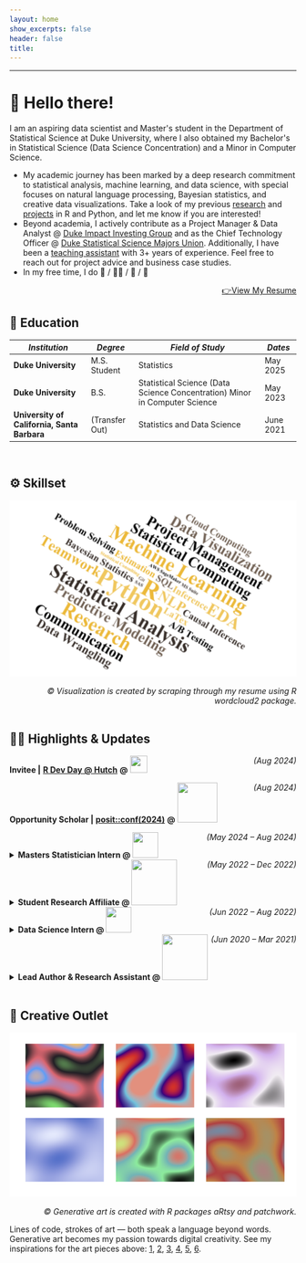 ```yaml
---
layout: home
show_excerpts: false
header: false
title:     
---
```


------------------------------------------------------------------------------

# 👋 Hello there!

I am an aspiring data scientist and Master's student in the Department of  Statistical Science at Duke University, where I also obtained my Bachelor's in Statistical Science (Data Science Concentration) and a Minor in Computer Science. 

- My academic journey has been marked by a deep research commitment to statistical analysis, machine learning, and data science, with special focuses on natural language processing, Bayesian statistics, and creative data visualizations. Take a look of my previous [research](/research) and [projects](/projects) in R and Python, and let me know if you are interested! 
- Beyond academia, I actively contribute as a Project Manager & Data Analyst @ [Duke Impact Investing Group](https://www.linkedin.com/company/diig/) and as the Chief Technology Officer @ [Duke Statistical Science Majors Union](https://dukegroups.com/ssmu/home/). Additionally, I have been a [teaching assistant](/teaching) with 3+ years of experience. Feel free to reach out for project advice and business case studies. 
- In my free time, I do 🥊 / 🚴‍♀️ / 🎹 / 🧁

<div style="text-align: right"> 
    <a href="/docus/Yifan%20(Holly)%20Cui%20Resume.pdf">👉View My Resume</a> 
</div>


## 🏫 Education

|  *Institution*    | *Degree*     | *Field of Study* | *Dates* |
| ----------------- | ------------ | ---------------- | ------- |
| **Duke University** | M.S. Student | Statistics  | May 2025  |
| **Duke University** | B.S. | Statistical Science (Data Science Concentration) Minor in Computer Science | May 2023  |
| **University of California, Santa Barbara** | (Transfer Out) | Statistics and Data Science | June 2021 |

  <br>


## ⚙️ Skillset

![Skillset](/images/skills.png)
<div style="text-align: right"> <i>© Visualization is created by scraping through my resume using R wordcloud2 package.</i> </div>

  <br>


## 👩‍💻  Highlights & Updates

**Invitee \|** [**R Dev Day @ Hutch**](https://contributor.r-project.org/events/) **@** <a href="https://www.r-project.org/foundation/"><img src="https://www.r-project.org/logo/Rlogo.svg" width="30" height="30"/></a>   <span style="float:right;"> <i>(Aug 2024)</i> </span>

**Opportunity Scholar \|** [**posit::conf(2024)**](https://posit.co/conference/) **@** <a href="https://posit.co/"><img src="https://posit.co/wp-content/uploads/2022/10/Posit-logo-h-full-color-RGB-TM.svg" width="70" height="70"/></a>   <span style="float:right;"> <i>(Aug 2024)</i> </span>

<details>
  <summary>
  <b>Masters Statistician Intern @ </b> <a href="https://www.lilly.com/"><img src="https://upload.wikimedia.org/wikipedia/commons/thumb/2/2b/Eli_Lilly_and_Company.svg/64px-Eli_Lilly_and_Company.svg.png" width="45" height="45"/></a>  <span style="float:right;"> <i>(May 2024 – Aug 2024)</i> </span>
  </summary>
  <i>Diabetes Common Safety Tables, Figures, Lists (TFLs) Automation</i>
  <ul>
  <li>Developed and launched a Shiny app to automate the creation, execution, and review of common safety TFLs, integrating R and SAS code with output formatting, progress tracking, and error reporting through front-end UI design and back-end cloud system engineering; consolidated 30+ common safety TFLs from 300+ listings across 5+ Diabetes study by building a flexible internal TAFFY template project; reimagined the clinical reporting pipeline with enhanced efficiency and consistency</li>
  <li>Orchestrated regular meetings with senior leadership; pitched the app to 600+ global employees; achieved successful implementations in Diabetes, with ongoing rollouts to Neuroscience and other therapeutic areas</li>
  </ul>
</details>

<details>
  <summary> 
    <b>Student Research Affiliate @ </b> <a href="https://aihealth.duke.edu/"><img src="https://sites.duke.edu/aihealth/files/2023/02/Footer-2.png" width="80" height="80"/></a> <span style="float:right;"> <i>(May 2022 – Dec 2022)</i> </span>
  </summary>
  <i>Lab Test Harmonization: Bio-BERT Based Deduplication of Test Labels</i>
  <ul>
    <li>Optimized lab test deduplication of grouper labels by fine-tuning Bio-BERT, an NLP model pre-trained on biomedical corpora; established a new method of cross-comparison similarity evaluation based on ground-truth text embeddings; uncovered a 95% performance boost in the application to Duke Hospital’s lab database</li>
    <li>Demonstrated academic distinction by contributing to the Duke AI Health 2022 cohort as the sole undergraduate participant; effectively communicated research outcomes through a well-received presentation at the <a href="https://aihealth.duke.edu/poster-showcase-2022/">Duke AI Health Poster Showcase 2022</a></li>
  </ul>
</details>  


<details>
  <summary> 
    <b>Data Science Intern @ </b> <a href="https://www.hiya.com/"><img src="https://hiyahelp.zendesk.com/hc/theming_assets/01J5X1KJ1C6QJ6Y30ZGRGXZBRV" width="45" height="45"/></a> <span style="float:right;"> <i>(Jun 2022 – Aug 2022)</i> </span>
  </summary>
  <i>Hiya Shield Project: Robocall Identification & Screening</i>
  <ul>
    <li>Spearheaded an NLP-based robocall detection system based on internal audio databases, leveraging SBERT, unsupervised learning, statistical analysis, and AWS Cloud on text- and audio-space manipulation
</li>
    <li>Enhanced classification efficiency by discovering optimal audio truncation length and similarity thresholds, driving a 67% faster user experience with a customizable accuracy screening feature for Hiya mobile app</li>
  </ul>
</details>  


<details>
  <summary>
    <b>Lead Author & Research Assistant @ </b> <a href="https://www.tsinghua.edu.cn/en/"><img src="https://www.logo.wine/a/logo/Tsinghua_University/Tsinghua_University-Logo.wine.svg" width="80" height="80"/></a> <span style="float:right;"> <i>(Jun 2020 – Mar 2021)</i> </span>
  </summary>
  <i>Cross-Media Retrieval Based on Big Data Technology</i>
  <ul>
    <li>Refined traditional permutation invariant training with mean squared error loss through BLSTM/LSTM and CNN in a key media separation technique; innovated two new separation methods – the FIX strategy and the masking-based data augmentation strategy, demonstrating notable performance gains
</li>
    <li>Publication: <i><a href="https://ieeexplore.ieee.org/document/9332362">Audio-Visual Single-Channel Signal Separation based on Big Data Augmentation</a></i> in IEEE (IICSPI 2020)</li>
  </ul>
</details>

  <br>


## 🎨 Creative Outlet

![Art](/images/final_art.png)
<div style="text-align: right"> <i>© Generative art is created with R packages aRtsy and patchwork.</i> </div>

Lines of code, strokes of art — both speak a language beyond words. Generative art becomes my passion towards digital creativity. See my inspirations for the art pieces above: [1](https://youtu.be/WVJQ-6HbhdU?si=nMHAE69dy7xJCDQk), [2](https://youtu.be/fTa1v_MQbVY?si=B5zon-IvvS_qDcAd), [3](https://youtu.be/hbluXvy32qM?si=M2fkeMDKa0oP6obE), [4](https://youtu.be/ZMwJ6R9BE48?si=e-l-_JlKeO6fkONs), [5](https://youtu.be/E7nWMWlVHyA?si=Fr0-VwcWUu8QzZsI), [6](https://youtu.be/ibOThZNkbuw?si=oa0gPrVAGBqeeXnS). 









